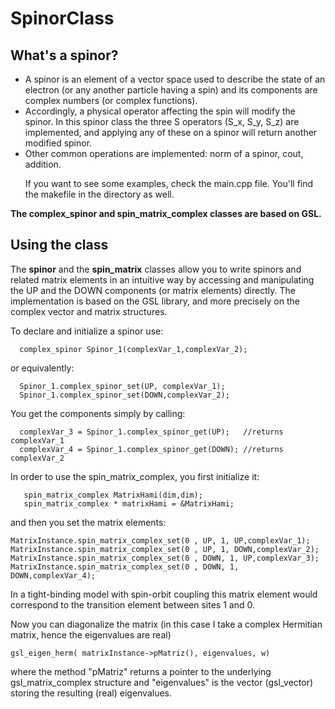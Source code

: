 SpinorClass
===========


What's a spinor?
----------------


<ul>
<li>A spinor is an element of a vector space used to describe the state of an electron (or any another particle having a spin) and its components are complex numbers (or complex functions).
</li>
    
<li>
Accordingly, a physical operator affecting the spin will modify the spinor. In this spinor class the
three S operators (S_x, S_y, S_z) are implemented, and applying any of these on a spinor will return another modified spinor. 
</li>

<li>
Other common operations are implemented: norm of a spinor, cout, addition.
</li>

If you want to see some examples, check the main.cpp file. You'll find the makefile in the directory as well. 

</ul>
<b>
The complex_spinor and spin_matrix_complex classes are based on GSL. 
</b>

Using the class
---------------

The <b>spinor</b> and the <b>spin_matrix</b> classes allow you to write spinors and related matrix elements in an intuitive way by accessing and manipulating the UP and the DOWN components (or matrix elements) directly. The implementation is based on the GSL library, and more precisely on the complex vector and matrix structures.

To declare and initialize a spinor use:

      complex_spinor Spinor_1(complexVar_1,complexVar_2);
      
or equivalently:

      Spinor_1.complex_spinor_set(UP, complexVar_1); 
      Spinor_1.complex_spinor_set(DOWN,complexVar_2);
   
You get the components simply by calling: 

      complexVar_3 = Spinor_1.complex_spinor_get(UP);   //returns complexVar_1
      complexVar_4 = Spinor_1.complex_spinor_get(DOWN); //returns complexVar_2

In order to use the spin_matrix_complex, you first initialize it:

       spin_matrix_complex MatrixHami(dim,dim);
       spin_matrix_complex * matrixHami = &MatrixHami;

and then you set the matrix elements:

	MatrixInstance.spin_matrix_complex_set(0 , UP, 1, UP,complexVar_1);
	MatrixInstance.spin_matrix_complex_set(0 , UP, 1, DOWN,complexVar_2);
	MatrixInstance.spin_matrix_complex_set(0 , DOWN, 1, UP,complexVar_3);
	MatrixInstance.spin_matrix_complex_set(0 , DOWN, 1, DOWN,complexVar_4);

In a tight-binding model with spin-orbit coupling this matrix element would
correspond to the transition element between sites 1 and 0.  

Now you can diagonalize the matrix (in this case I take a complex Hermitian matrix, hence the eigenvalues are real)

	gsl_eigen_herm( matrixInstance->pMatriz(), eigenvalues, w)

where the method "pMatriz" returns a pointer to the underlying gsl_matrix_complex structure and "eigenvalues" is the vector (gsl_vector) storing the resulting (real) eigenvalues.
